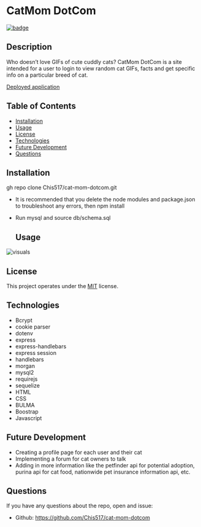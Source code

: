# CatMom DotCom

  [![badge](https://img.shields.io/badge/License-MIT-yellow.svg)]((https://opensource.org/licenses/MIT))
  
  ## Description

  Who doesn’t love GIFs of cute cuddly cats? CatMom DotCom is a site intended for a user to login to view random cat GIFs, facts and get specific info on a particular breed of cat.


[Deployed application](https://github.com/Chis517/cat-mom-dotcom)

  ## Table of Contents

  * [Installation](#Installation)
  * [Usage](#usage)
  * [License](#license)
  * [Technologies](#technologies)
  * [Future Development](#future-development)
  * [Questions](#questions)
 

  ## Installation
  gh repo clone Chis517/cat-mom-dotcom.git

* It is recommended that you delete the node modules and package.json to troubleshoot any errors, then npm install
* Run mysql and source db/schema.sql
  
 
  ## Usage

 ![visuals]()

  ## License
  This project operates under the [MIT](https://choosealicense.com/licenses/MIT/) license.

  ## Technologies
 * Bcrypt
 * cookie parser
 * dotenv
 * express
 * express-handlebars
 * express session
 * handlebars
 * morgan
 * mysql2
 * requirejs
 * sequelize
 * HTML
 * CSS
 * BULMA
 * Boostrap
 * Javascript


## Future Development
* Creating a profile page for each user and their cat
* Implementing a forum for cat owners to talk
* Adding in more information like the petfinder api for potential adoption, purina api for cat food, nationwide pet insurance information api, etc. 



## Questions
  If you have any questions about the repo, open and issue:
  * Github: https://github.com/Chis517/cat-mom-dotcom
